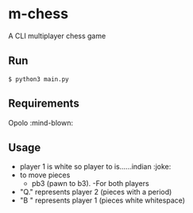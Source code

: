 # m-chess
A CLI multiplayer chess game

## Run
```
$ python3 main.py
```

## Requirements
Opolo :mind-blown:

## Usage
   - player 1 is white so player to is......indian :joke:
   - to move pieces
     - pb3 (pawn to b3). -For both players
   - "Q." represents player 2 (pieces with a period)
   - "B " represents player 1 (pieces white whitespace)
